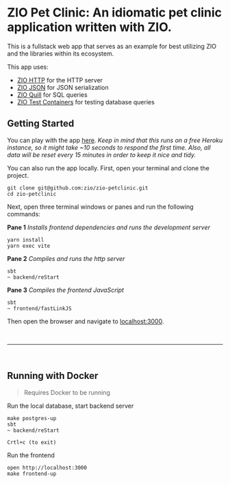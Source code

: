 # ZIO Pet Clinic: An idiomatic pet clinic application written with ZIO.

This is a fullstack web app that serves as an example for best utilizing ZIO and
the libraries within its ecosystem.

This app uses:

- [ZIO HTTP](https://github.com/dream11/zio-http) for the HTTP server
- [ZIO JSON](https://github.com/zio/zio-json) for JSON serialization
- [ZIO Quill](https://github.com/zio/zio-quill) for SQL queries
- [ZIO Test Containers](https://github.com/scottweaver/testcontainers-for-zio) for testing database queries

## Getting Started

You can play with the app [here](https://zio-pet-clinic.surge.sh). *Keep in mind that this
runs on a free Heroku instance, so it might take ~10 seconds to respond the first time. Also,
all data will be reset every 15 minutes in order to keep it nice and tidy.*

You can also run the app locally. First, open your terminal and clone the project.

```shell
git clone git@github.com:zio/zio-petclinic.git
cd zio-petclinic
```

Next, open three terminal windows or panes and run the following commands:

**Pane 1**
*Installs frontend dependencies and runs the development server*
```shell
yarn install
yarn exec vite
```

**Pane 2**
*Compiles and runs the http server*
```shell
sbt
~ backend/reStart
```

**Pane 3**
*Compiles the frontend JavaScript*
```shell
sbt
~ frontend/fastLinkJS
```

Then open the browser and navigate to [localhost:3000](http://localhost:3000).

<br><hr><br>
## Running with Docker
> Requires Docker to be running 

Run the local database, start backend server
```
make postgres-up
sbt 
~ backend/reStart

Crtl+c (to exit)
```

Run the frontend
```
open http://localhost:3000
make frontend-up
```

